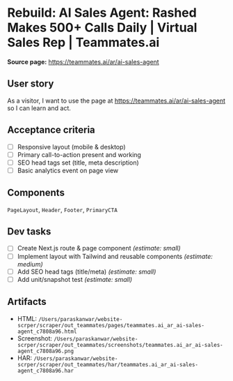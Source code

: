 # Rebuild: AI Sales Agent: Rashed Makes 500+ Calls Daily | Virtual Sales Rep | Teammates.ai

**Source page:** https://teammates.ai/ar/ai-sales-agent

## User story
As a visitor, I want to use the page at https://teammates.ai/ar/ai-sales-agent so I can learn and act.

## Acceptance criteria
- [ ] Responsive layout (mobile & desktop)
- [ ] Primary call-to-action present and working
- [ ] SEO head tags set (title, meta description)
- [ ] Basic analytics event on page view

## Components
`PageLayout`, `Header`, `Footer`, `PrimaryCTA`

## Dev tasks
- [ ] Create Next.js route & page component _(estimate: small)_
- [ ] Implement layout with Tailwind and reusable components _(estimate: medium)_
- [ ] Add SEO head tags (title/meta) _(estimate: small)_
- [ ] Add unit/snapshot test _(estimate: small)_

## Artifacts
- HTML: `/Users/paraskanwar/website-scrper/scraper/out_teammates/pages/teammates.ai_ar_ai-sales-agent_c7808a96.html`
- Screenshot: `/Users/paraskanwar/website-scrper/scraper/out_teammates/screenshots/teammates.ai_ar_ai-sales-agent_c7808a96.png`
- HAR: `/Users/paraskanwar/website-scrper/scraper/out_teammates/har/teammates.ai_ar_ai-sales-agent_c7808a96.har`
